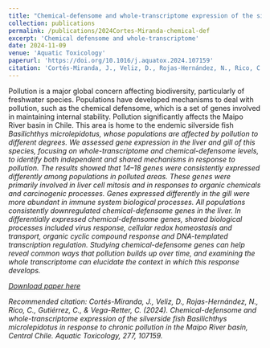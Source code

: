 ```yaml
---
title: "Chemical-defensome and whole-transcriptome expression of the silverside fish Basilichthys microlepidotus in response to chronic pollution in the Maipo River basin, Central Chile"
collection: publications
permalink: /publications/2024Cortes-Miranda-chemical-def
excerpt: 'Chemical defensome and whole-transcriptome'
date: 2024-11-09
venue: 'Aquatic Toxicology'
paperurl: 'https://doi.org/10.1016/j.aquatox.2024.107159'
citation: 'Cortés-Miranda, J., Veliz, D., Rojas-Hernández, N., Rico, C., Gutiérrez, C., & Vega-Retter, C. (2024). Chemical-defensome and whole-transcriptome expression of the silverside fish <i>Basilichthys microlepidotus<i> in response to chronic pollution in the Maipo River basin, Central Chile. <i>Aquatic Toxicology<i>, 277, 107159.'
---
```

Pollution is a major global concern affecting biodiversity, particularly of freshwater species. Populations have developed mechanisms to deal with pollution, such as the chemical defensome, which is a set of genes involved in maintaining internal stability. Pollution significantly affects the Maipo River basin in Chile. This area is home to the endemic silverside fish <i>Basilichthys microlepidotus<i>, whose populations are affected by pollution to different degrees. We assessed gene expression in the liver and gill of this species, focusing on whole-transcriptome and chemical-defensome levels, to identify both independent and shared mechanisms in response to pollution. The results showed that 14–18 genes were consistently expressed differently among populations in polluted areas. These genes were primarily involved in liver cell mitosis and in responses to organic chemicals and carcinogenic processes. Genes expressed differently in the gill were more abundant in immune system biological processes. All populations consistently downregulated chemical-defensome genes in the liver. In differentially expressed chemical-defensome genes, shared biological processes included virus response, cellular redox homeostasis and transport, organic cyclic compound response and DNA-templated transcription regulation. Studying chemical-defensome genes can help reveal common ways that pollution builds up over time, and examining the whole transcriptome can elucidate the context in which this response develops.

[Download paper here](https://www.researchgate.net/publication/385685651_Chemical-defensome_and_whole-transcriptome_expression_of_the_silverside_fish_Basilichthys_microlepidotus_in_response_to_chronic_pollution_in_the_Maipo_River_basin_Central_Chile)

Recommended citation: Cortés-Miranda, J., Veliz, D., Rojas-Hernández, N., Rico, C., Gutiérrez, C., & Vega-Retter, C. (2024). Chemical-defensome and whole-transcriptome expression of the silverside fish <i>Basilichthys microlepidotus<i> in response to chronic pollution in the Maipo River basin, Central Chile. Aquatic Toxicology, 277, 107159.
